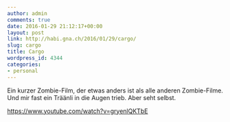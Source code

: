 ```yaml
---
author: admin
comments: true
date: 2016-01-29 21:12:17+00:00
layout: post
link: http://habi.gna.ch/2016/01/29/cargo/
slug: cargo
title: Cargo
wordpress_id: 4344
categories:
- personal
---
```


Ein kurzer Zombie-Film, der etwas anders ist als alle anderen Zombie-Filme. Und mir fast ein Träänli in die Augen trieb. Aber seht selbst.

https://www.youtube.com/watch?v=gryenlQKTbE
